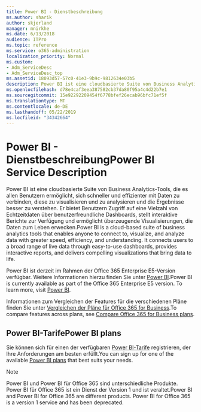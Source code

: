 ```yaml
---
title: Power BI - Dienstbeschreibung
ms.author: sharik
author: skjerland
manager: mnirkhe
ms.date: 6/13/2018
audience: ITPro
ms.topic: reference
ms.service: o365-administration
localization_priority: Normal
ms.custom:
- Adm_ServiceDesc
- Adm_ServiceDesc_top
ms.assetid: 18093d57-57c0-41e3-9b9c-9812634e03b5
description: Power BI ist eine cloudbasierte Suite von Business Analytics-Tools, die es allen Benutzern ermöglicht, sich schneller und effizienter mit Daten zu verbinden, diese zu visualisieren und zu analysieren und die Ergebnisse besser zu verstehen. Er bietet Benutzern Zugriff auf eine Vielzahl von Echtzeitdaten über benutzerfreundliche Dashboards, stellt interaktive Berichte zur Verfügung und ermöglicht überzeugende Visualisierungen, die Daten zum Leben erwecken.
ms.openlocfilehash: d78e4caf3eea387582cb37da80f95a4c4d22b7e1
ms.sourcegitcommit: 15e92292209454f6778bfef26ecab96bfc71ef5f
ms.translationtype: MT
ms.contentlocale: de-DE
ms.lasthandoff: 05/22/2019
ms.locfileid: "34342664"
---
```

# <a name="power-bi-service-description"></a><span data-ttu-id="6a28c-104">Power BI - Dienstbeschreibung</span><span class="sxs-lookup"><span data-stu-id="6a28c-104">Power BI Service Description</span></span>

<span data-ttu-id="6a28c-p102">Power BI ist eine cloudbasierte Suite von Business Analytics-Tools, die es allen Benutzern ermöglicht, sich schneller und effizienter mit Daten zu verbinden, diese zu visualisieren und zu analysieren und die Ergebnisse besser zu verstehen. Er bietet Benutzern Zugriff auf eine Vielzahl von Echtzeitdaten über benutzerfreundliche Dashboards, stellt interaktive Berichte zur Verfügung und ermöglicht überzeugende Visualisierungen, die Daten zum Leben erwecken.</span><span class="sxs-lookup"><span data-stu-id="6a28c-p102">Power BI is a cloud-based suite of business analytics tools that enables anyone to connect to, visualize, and analyze data with greater speed, efficiency, and understanding. It connects users to a broad range of live data through easy-to-use dashboards, provides interactive reports, and delivers compelling visualizations that bring data to life.</span></span>
  
<span data-ttu-id="6a28c-p103">Power BI ist derzeit im Rahmen der Office 365 Enterprise E5-Version verfügbar. Weitere Informationen hierzu finden Sie unter [Power BI](https://powerbi.microsoft.com/).</span><span class="sxs-lookup"><span data-stu-id="6a28c-p103">Power BI is currently available as part of the Office 365 Enterprise E5 version. To learn more, visit [Power BI](https://powerbi.microsoft.com/).</span></span>
  
<span data-ttu-id="6a28c-109">Informationen zum Vergleichen der Features für die verschiedenen Pläne finden Sie unter [Vergleichen der Pläne für Office 365 for Business](http://go.microsoft.com/fwlink/?LinkID=799177&amp;clcid=0x409).</span><span class="sxs-lookup"><span data-stu-id="6a28c-109">To compare features across plans, see [Compare Office 365 for Business plans](http://go.microsoft.com/fwlink/?LinkID=799177&amp;clcid=0x409).</span></span>
  
## <a name="power-bi-plans"></a><span data-ttu-id="6a28c-110">Power BI-Tarife</span><span class="sxs-lookup"><span data-stu-id="6a28c-110">Power BI plans</span></span>
<span data-ttu-id="6a28c-111"><a name="BKMK_PowerBIPlans"> </a></span><span class="sxs-lookup"><span data-stu-id="6a28c-111"></span></span>

<span data-ttu-id="6a28c-112">Sie können sich für einen der verfügbaren [Power BI-Tarife](https://go.microsoft.com/fwlink/?LinkID=786854) registrieren, der Ihre Anforderungen am besten erfüllt.</span><span class="sxs-lookup"><span data-stu-id="6a28c-112">You can sign up for one of the available [Power BI plans](https://go.microsoft.com/fwlink/?LinkID=786854) that best suits your needs.</span></span> 
  
> [!NOTE]
> <span data-ttu-id="6a28c-p104">Power BI und Power BI für Office 365 sind unterschiedliche Produkte. Power BI für Office 365 ist ein Dienst der Version 1 und ist veraltet.</span><span class="sxs-lookup"><span data-stu-id="6a28c-p104">Power BI and Power BI for Office 365 are different products. Power BI for Office 365 is a version 1 service and has been deprecated.</span></span> 
  

